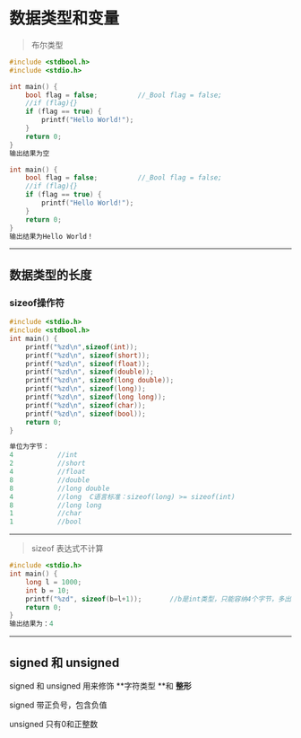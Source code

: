 # 数据类型和变量

> 布尔类型

```c
#include <stdbool.h>
#include <stdio.h>

int main() {
	bool flag = false;			//_Bool flag = false;
	//if (flag){}
	if (flag == true) {
		printf("Hello World!");
	}
	return 0;
}
输出结果为空

int main() {
	bool flag = false;			//_Bool flag = false;
	//if (flag){}
	if (flag == true) {
		printf("Hello World!");
	}
	return 0;
}
输出结果为Hello World！
```

---

## 数据类型的长度

### sizeof操作符

```c
#include <stdio.h>
#include <stdbool.h>
int main() {
	printf("%zd\n",sizeof(int));
	printf("%zd\n", sizeof(short));
	printf("%zd\n", sizeof(float));
	printf("%zd\n", sizeof(double));
	printf("%zd\n", sizeof(long double));
	printf("%zd\n", sizeof(long));
	printf("%zd\n", sizeof(long long));
	printf("%zd\n", sizeof(char));
	printf("%zd\n", sizeof(bool));
	return 0;
}	
```

```c
单位为字节：
4			//int
2			//short
4			//float
8			//double
8			//long double
4			//long 	C语言标准：sizeof(long) >= sizeof(int)
8			//long long
1			//char
1			//bool
```

---

> sizeof 表达式不计算

```c
#include <stdio.h>
int main() {
	long l = 1000;
	int b = 10;
	printf("%zd", sizeof(b=l+1));		//b是int类型，只能容纳4个字节，多出来的直接挤掉
	return 0;
}
输出结果为：4
```

---

## signed 和 unsigned

signed 和 unsigned 用来修饰 **字符类型 **和 **整形**

signed 带正负号，包含负值

unsigned 只有0和正整数